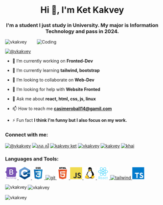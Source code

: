 <h1 align="center">Hi 👋, I'm Ket Kakvey</h1>
<h3 align="center">I'm a student I just study in University. My major is Information Technology and pass in 2024.</h3>
<img align="right" alt="Coding" width="400" src"https://i.pinimg.com/originals/7c/e9/e3/7ce9e34927261d3b035090cac779fec5.gif">
<p align="left"> <img src="https://komarev.com/ghpvc/?username=vkakvey&label=Profile%20views&color=0e75b6&style=flat" alt="vkakvey" /> </p>

<p align="left"> <a href="https://twitter.com/@vkakvey" target="blank"><img src="https://img.shields.io/twitter/follow/@vkakvey?logo=twitter&style=for-the-badge" alt="@vkakvey" /></a> </p>

- 🔭 I’m currently working on **Fronted-Dev**

- 🌱 I’m currently learning **tailwind, bootstrap**

- 👯 I’m looking to collaborate on **Web-Dev**

- 🤝 I’m looking for help with **Website Fronted**

- 💬 Ask me about **react, html, css, js, linux**

- 📫 How to reach me **casimeroball14@gamil.com**

- ⚡ Fun fact **I think I'm funny but I also focus on my work.**

<h3 align="left">Connect with me:</h3>
<p align="left">
<a href="https://twitter.com/@vkakvey" target="blank"><img align="center" src="https://raw.githubusercontent.com/rahuldkjain/github-profile-readme-generator/master/src/images/icons/Social/twitter.svg" alt="@vkakvey" height="30" width="40" /></a>
<a href="https://linkedin.com/in/កេត​ កវី" target="blank"><img align="center" src="https://raw.githubusercontent.com/rahuldkjain/github-profile-readme-generator/master/src/images/icons/Social/linked-in-alt.svg" alt="កេត​ កវី" height="30" width="40" /></a>
<a href="https://fb.com/kakvey ket" target="blank"><img align="center" src="https://raw.githubusercontent.com/rahuldkjain/github-profile-readme-generator/master/src/images/icons/Social/facebook.svg" alt="kakvey ket" height="30" width="40" /></a>
<a href="https://instagram.com/vkakvey" target="blank"><img align="center" src="https://raw.githubusercontent.com/rahuldkjain/github-profile-readme-generator/master/src/images/icons/Social/instagram.svg" alt="vkakvey" height="30" width="40" /></a>
<a href="https://dribbble.com/kakvey" target="blank"><img align="center" src="https://raw.githubusercontent.com/rahuldkjain/github-profile-readme-generator/master/src/images/icons/Social/dribbble.svg" alt="kakvey" height="30" width="40" /></a>
<a href="https://www.youtube.com/c/khai" target="blank"><img align="center" src="https://raw.githubusercontent.com/rahuldkjain/github-profile-readme-generator/master/src/images/icons/Social/youtube.svg" alt="khai" height="30" width="40" /></a>
</p>

<h3 align="left">Languages and Tools:</h3>
<p align="left"> <a href="https://getbootstrap.com" target="_blank" rel="noreferrer"> <img src="https://raw.githubusercontent.com/devicons/devicon/master/icons/bootstrap/bootstrap-plain-wordmark.svg" alt="bootstrap" width="40" height="40"/> </a> <a href="https://www.w3schools.com/cpp/" target="_blank" rel="noreferrer"> <img src="https://raw.githubusercontent.com/devicons/devicon/master/icons/cplusplus/cplusplus-original.svg" alt="cplusplus" width="40" height="40"/> </a> <a href="https://www.w3schools.com/css/" target="_blank" rel="noreferrer"> <img src="https://raw.githubusercontent.com/devicons/devicon/master/icons/css3/css3-original-wordmark.svg" alt="css3" width="40" height="40"/> </a> <a href="https://git-scm.com/" target="_blank" rel="noreferrer"> <img src="https://www.vectorlogo.zone/logos/git-scm/git-scm-icon.svg" alt="git" width="40" height="40"/> </a> <a href="https://www.w3.org/html/" target="_blank" rel="noreferrer"> <img src="https://raw.githubusercontent.com/devicons/devicon/master/icons/html5/html5-original-wordmark.svg" alt="html5" width="40" height="40"/> </a> <a href="https://developer.mozilla.org/en-US/docs/Web/JavaScript" target="_blank" rel="noreferrer"> <img src="https://raw.githubusercontent.com/devicons/devicon/master/icons/javascript/javascript-original.svg" alt="javascript" width="40" height="40"/> </a> <a href="https://www.linux.org/" target="_blank" rel="noreferrer"> <img src="https://raw.githubusercontent.com/devicons/devicon/master/icons/linux/linux-original.svg" alt="linux" width="40" height="40"/> </a> <a href="https://reactjs.org/" target="_blank" rel="noreferrer"> <img src="https://raw.githubusercontent.com/devicons/devicon/master/icons/react/react-original-wordmark.svg" alt="react" width="40" height="40"/> </a> <a href="https://tailwindcss.com/" target="_blank" rel="noreferrer"> <img src="https://www.vectorlogo.zone/logos/tailwindcss/tailwindcss-icon.svg" alt="tailwind" width="40" height="40"/> </a> <a href="https://www.typescriptlang.org/" target="_blank" rel="noreferrer"> <img src="https://raw.githubusercontent.com/devicons/devicon/master/icons/typescript/typescript-original.svg" alt="typescript" width="40" height="40"/> </a> </p>

<p><img align="left" src="https://github-readme-stats.vercel.app/api/top-langs?username=vkakvey&show_icons=true&locale=en&layout=compact" alt="vkakvey" /></p>

<p>&nbsp;<img align="center" src="https://github-readme-stats.vercel.app/api?username=vkakvey&show_icons=true&locale=en" alt="vkakvey" /></p>

<p><img align="center" src="https://github-readme-streak-stats.herokuapp.com/?user=vkakvey&" alt="vkakvey" /></p>

